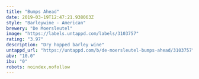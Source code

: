 ```yaml
---
title: "Bumps Ahead"
date: 2019-03-19T12:47:21.938063Z
style: "Barleywine - American"
brewery: "De Moersleutel"
image: "https://labels.untappd.com/labels/3103757"
rating: "3.97"
description: "Dry hopped barley wine"
untappd_url: "https://untappd.com/b/de-moersleutel-bumps-ahead/3103757"
abv: "10.0"
ibu: "0"
robots: noindex,nofollow
---
```

